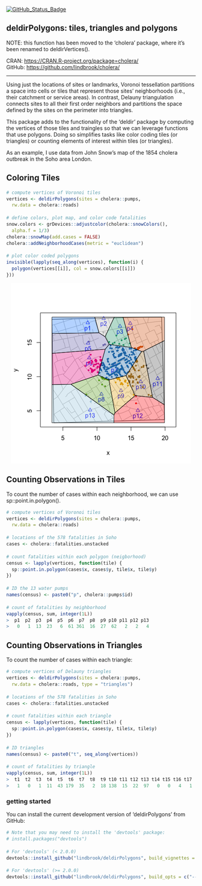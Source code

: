 
<!-- README.md is generated from README.Rmd. Please edit that file -->

[![GitHub\_Status\_Badge](https://img.shields.io/badge/GitHub-0.0.9013-red.svg)](https://github.com/lindbrook/deldirPolygons/blob/master/NEWS)

## deldirPolygons: tiles, triangles and polygons

NOTE: this function has been moved to the ‘cholera’ package, where it’s
been renamed to deldirVertices().

CRAN: <https://CRAN.R-project.org/package=cholera/>  
GitHub: <https://github.com/lindbrook/cholera/>

-----

Using just the locations of sites or landmarks, Voronoi tessellation
partitions a space into cells or tiles that represent those sites’
neighborhoods (i.e., their catchment or service areas). In contrast,
Delauny triangulation connects sites to all their first order neighbors
and partitions the space defined by the sites on the perimeter into
triangles.

This package adds to the functionality of the ‘deldir’ package by
computing the vertices of those tiles and traingles so that we can
leverage functions that use polygons. Doing so simplifies tasks like
color coding tiles (or triangles) or counting elements of interest
within tiles (or triangles).

As an example, I use data from John Snow’s map of the 1854 cholera
outbreak in the Soho area London.

## Coloring Tiles

``` r
# compute vertices of Voronoi tiles
vertices <- deldirPolygons(sites = cholera::pumps,
  rw.data = cholera::roads)

# define colors, plot map, and color code fatalities
snow.colors <- grDevices::adjustcolor(cholera::snowColors(),
  alpha.f = 1/3)
cholera::snowMap(add.cases = FALSE)
cholera::addNeighborhoodCases(metric = "euclidean")

# plot color coded polygons
invisible(lapply(seq_along(vertices), function(i) {
  polygon(vertices[[i]], col = snow.colors[[i]])
}))
```

<img src="README_files/figure-gfm/coloring-1.png" style="display: block; margin: auto;" />

## Counting Observations in Tiles

To count the number of cases within each neighborhood, we can use
sp::point.in.polygon().

``` r
# compute vertices of Voronoi tiles
vertices <- deldirPolygons(sites = cholera::pumps,
  rw.data = cholera::roads)

# locations of the 578 fatalities in Soho
cases <- cholera::fatalities.unstacked

# count fatalities within each polygon (neigborhood)
census <- lapply(vertices, function(tile) {
  sp::point.in.polygon(cases$x, cases$y, tile$x, tile$y)
})

# ID the 13 water pumps
names(census) <- paste0("p", cholera::pumps$id)

# count of fatalities by neighborhood
vapply(census, sum, integer(1L))
>  p1  p2  p3  p4  p5  p6  p7  p8  p9 p10 p11 p12 p13 
>   0   1  13  23   6  61 361  16  27  62   2   2   4
```

## Counting Observations in Triangles

To count the number of cases within each triangle:

``` r
# compute vertices of Delauny triangles
vertices <- deldirPolygons(sites = cholera::pumps,
  rw.data = cholera::roads, type = "triangles")

# locations of the 578 fatalities in Soho
cases <- cholera::fatalities.unstacked

# count fatalities within each triangle
census <- lapply(vertices, function(tile) {
  sp::point.in.polygon(cases$x, cases$y, tile$x, tile$y)
})

# ID triangles
names(census) <- paste0("t", seq_along(vertices))

# count of fatalities by triangle
vapply(census, sum, integer(1L))
>  t1  t2  t3  t4  t5  t6  t7  t8  t9 t10 t11 t12 t13 t14 t15 t16 t17 
>   1   0   1  11  43 179  35   2  18 138  15  22  97   0   0   4   1
```

### getting started

You can install the current development version of ‘deldirPolygons’ from
GitHub:

``` r
# Note that you may need to install the 'devtools' package:
# install.packages("devtools")

# For 'devtools' (< 2.0.0)
devtools::install_github("lindbrook/deldirPolygons", build_vignettes = TRUE)

# For 'devtools' (>= 2.0.0)
devtools::install_github("lindbrook/deldirPolygons", build_opts = c("--no-resave-data", "--no-manual"))
```
